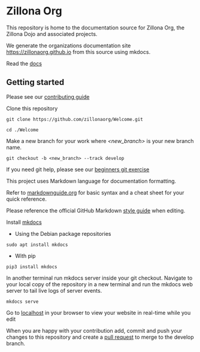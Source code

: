# Zillona Org

This repository is home to the documentation source for Zillona Org, the Zillona
Dojo and associated projects.

We generate the organizations documentation site https://zillonaorg.github.io 
from this source using mkdocs.

Read the [docs](https://zillonaorg.github.io)

## Getting started

Please see our [contributing guide](https://zillonaorg.github.io/contributing/)

Clone this repository 

`git clone https://github.com/zillonaorg/Welcome.git`

`cd ./Welcome`

Make a new branch for your work where _<new_branch>_ is your new branch name.

`git checkout -b <new_branch> --track develop`

If you need git help, please see our 
[beginners git exercise](https://zillonaorg.github.io/git_exercise-1/)

This project uses Markdown language for documentation formatting.

Refer to [markdownguide.org](https://www.markdownguide.org/) for basic syntax 
and a cheat sheet for your quick reference.

Please reference the official GitHub Markdown 
[style guide](https://google.github.io/styleguide/docguide/style.html) 
when editing.

Install [mkdocs](https://www.mkdocs.org/)

  * Using the Debian package repositories

`sudo apt install mkdocs`

  * With pip

`pip3 install mkdocs`

In another terminal run mkdocs server inside your git checkout. Navigate to your
local copy of the repository in a new terminal and run the mkdocs web server to
tail live logs of server events.

`mkdocs serve`

Go to [localhost](http://127.0.0.1:8000) in your browser to view your website in 
real-time while you edit

When you are happy with your contribution add, commit and push your changes to 
this repository and create a 
[pull request](https://docs.github.com/en/pull-requests/collaborating-with-pull-requests/proposing-changes-to-your-work-with-pull-requests/creating-a-pull-request)
to merge to the develop branch.
